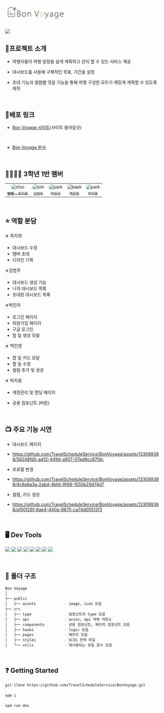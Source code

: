 # <img src='./public//assets//icon//bonVoyageLogo.svg' width='200px'>

<img src='https://img1.daumcdn.net/thumb/R1280x0/?scode=mtistory2&fname=https%3A%2F%2Fblog.kakaocdn.net%2Fdn%2FurxJN%2FbtsFXJybaub%2FLop2rHy903EaSdnXENKcPk%2Fimg.png' width='600'>

<br>

## 📝프로젝트 소개

- 여행자들이 여행 일정을 쉽게 계획하고 관리 할 수 있는 서비스 제공
- 대시보드를 사용해 구체적인 목표, 기간을 설정
- 초대 기능과 컬럼별 댓글 기능을 통해 여행 구성원 모두가 재밌게 계획할 수 있도록 제작

  <br>

## 🔗배포 링크

- [Bon Voyage 사이트]()(사이트 들어갈곳)

   <br>

- [Bon Voyage 문서](https://www.notion.so/9141e3ca4db0413e8ea89708fc51ebf1?v=5b1a6a388e5c479885b23bd9678d442a)

  <br>

## 👨‍👩‍👧‍👦 3학년 1반 멤버

<table>
  <tbody>
    <tr>
      <td align="center">
        <img width="100px" alt="choi" src="https://img1.daumcdn.net/thumb/R1280x0/?scode=mtistory2&fname=https%3A%2F%2Fblog.kakaocdn.net%2Fdn%2FyZrm5%2FbtsFZwdHzvF%2Fq5YNoJNaj1NcxKOxwJVPqk%2Fimg.jpg" {: style="border-radius: 10px; width:100px; height:130px; "}>
        <a href="https://github.com/jihee1103"><br /><sub><b>반장 - </b>최지희</sub></a><br />
      </td>
      <td align="center">
        <img width="100px" alt="kim" src="https://img1.daumcdn.net/thumb/R1280x0/?scode=mtistory2&fname=https%3A%2F%2Fblog.kakaocdn.net%2Fdn%2Fmzhln%2FbtsF0E2Ke3z%2FdniEOsFwVmGn3KeaRoumSK%2Fimg.jpg" {: style="border-radius: 10px; width:100px; height: "}>
        <a href="https://github.com/samacyeou"><br /><sub><b></b>김범주</sub></a><br />
      </td>
      <td align="center">
        <img width="100px" alt="park" src="https://img1.daumcdn.net/thumb/R1280x0/?scode=mtistory2&fname=https%3A%2F%2Fblog.kakaocdn.net%2Fdn%2Fm1Qoh%2FbtsFY7dRdox%2FpOjcKqb0uI3DCBA7dpZyw0%2Fimg.jpg"{: style="border-radius: 10px; width:100px; "}>
        <a href="https://github.com/jinahp"><br /><sub><b></b>박진아</sub></a><br />
      </td>
      <td align="center">
        <img width="100px" alt="baek" src="https://img1.daumcdn.net/thumb/R1280x0/?scode=mtistory2&fname=https%3A%2F%2Fblog.kakaocdn.net%2Fdn%2FL4lCp%2FbtsFZMfZQx9%2FPKlxnaUN6cZnZoUJkunsWK%2Fimg.png"{: style="border-radius: 10px; width:100px; height:130px; "}>
        <a href="https://github.com/jinyoung1018"><br /><sub><b></b>백진영</sub></a><br />
      </td>
      <td align="center">
        <img width="100px" alt="park" src="https://img1.daumcdn.net/thumb/R1280x0/?scode=mtistory2&fname=https%3A%2F%2Fblog.kakaocdn.net%2Fdn%2F5Vz4b%2FbtsFZOdQu38%2FjrD7QPIcC00hmkV1qQ5TW1%2Fimg.jpg"{: style="border-radius: 10px; width:100px; "}>
        <a href="https://github.com/jiyong0106"><br /><sub><b></b>박지용</sub></a><br />
      </td>
  </tbody>
</table>

  <br>
  
## ⭐ 역할 분담

✈️ 최지희

- 대시보드 수정
- 멤버 초대
- 디자인 기획

✈️김범주

- 대시보드 생성 기능
- 나의 대시보드 목록
- 초대된 대시보드 목록

✈️박진아

- 로그인 페이지
- 회원가입 페이지
- 구글 로그인
- 할 일 생성 모달

✈️ 백진영

- 할 일 카드 모달
- 할 일 수정
- 컬럼 추가 및 생성

✈️ 박지용

- 계정관리 및 랜딩 페이지
- 공용 컴포넌트 (버튼) 

  <br>

## 📺 주요 기능 시연

  
- 대시보드 페이지
- https://github.com/TravelScheduleService/BonVoyage/assets/133099388/58248fd5-ad12-449d-a907-07ed6cc87fdc

- 프로필 변경
 - https://github.com/TravelScheduleService/BonVoyage/assets/133099388/4c6a6a3a-2abd-4bfd-9f68-1550b29d74d7

- 컬럼, 카드 생성
 - https://github.com/TravelScheduleService/BonVoyage/assets/133099388/a150f26f-6ae4-440a-9875-ca74d05512f3

  <br>

## 🖥️ Dev Tools

<img src="https://img.shields.io/badge/react-skyblue?style=for-the-badge&logo=react&logoColor=white"> <img src="https://img.shields.io/badge/next.js-black?style=for-the-badge&logo=next.js&logoColor=white">
<img src="https://img.shields.io/badge/scss-pink?style=for-the-badge&logo=sass&logoColor=red">
<img src="https://img.shields.io/badge/axios-red?style=for-the-badge&logo=axios&logoColor=white">
<img src="https://img.shields.io/badge/react hook form-purple?style=for-the-badge&logo=reacthookform&logoColor=white">
<img src="https://img.shields.io/badge/eslint-4B32C3?style=for-the-badge&logo=eslint&logoColor=white">
<img src="https://img.shields.io/badge/prettier-F7B93E?style=for-the-badge&logo=prettier&logoColor=white">
<img src="https://img.shields.io/badge/typescript-3178C6?style=for-the-badge&logo=typescript&logoColor=white">

  <br>

## 🌳 폴더 구조

```bash
Bon Voyage
│
├── public
│   ├── assets             - image, icon 모음
├── src
│   ├── type               - 컴포넌트의 type 모음
│   ├── api                - axios, api 객체 저장소
│   ├── components         - 공용 컴포넌트, 페이지 컴포넌트 모음
│   ├── hooks              - logic 모음
│   ├── pages              - 페이지 모음
│   ├── styles             - SCSS 전역 파일
│   └── utils              - 재사용되는 유틸 함수 모음

```

  <br>

## ❓ Getting Started

```bash
git clone https://github.com/TravelScheduleService/BonVoyage.git

npm i

npm run dev
```
